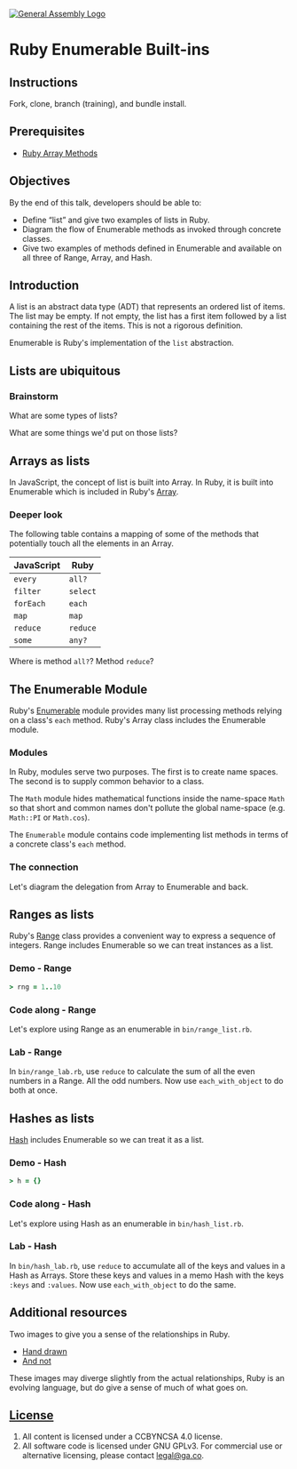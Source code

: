 [![General Assembly Logo](https://camo.githubusercontent.com/1a91b05b8f4d44b5bbfb83abac2b0996d8e26c92/687474703a2f2f692e696d6775722e636f6d2f6b6538555354712e706e67)](https://generalassemb.ly/education/web-development-immersive)

# Ruby Enumerable Built-ins

## Instructions

Fork, clone, branch (training), and bundle install.

## Prerequisites

-   [Ruby Array Methods](https://github.com/ga-wdi-boston/ruby-array-methods)

## Objectives

By the end of this talk, developers should be able to:

-   Define “list” and give two examples of lists in Ruby.
-   Diagram the flow of Enumerable methods as invoked through concrete classes.
-   Give two examples of methods defined in Enumerable and available on all
 three of Range, Array, and Hash.

## Introduction

A list is an abstract data type (ADT) that represents an ordered list of items.
The list may be empty.  If not empty, the list has a first item followed by a
 list containing the rest of the items. This is not a rigorous definition.

Enumerable is Ruby's implementation of the `list` abstraction.

## Lists are ubiquitous

### Brainstorm

What are some types of lists?

What are some things we'd put on those lists?

## Arrays as lists

In JavaScript, the concept of list is built into Array. In Ruby, it is built
into Enumerable which is included in Ruby's
[Array](https://ruby-doc.org/core-2.3.1/Array.html).

### Deeper look

The following table contains a mapping of some of the methods that potentially
 touch all the elements in an Array.

| JavaScript | Ruby     |
| ---------- | ----     |
| `every`    | `all?`   |
| `filter`   | `select` |
| `forEach`  | `each`   |
| `map`      | `map`    |
| `reduce`   | `reduce` |
| `some`     | `any?`   |

Where is method `all?`?  Method `reduce`?

## The Enumerable Module

Ruby's [Enumerable](https://ruby-doc.org/core-2.3.1/Enumerable.html) module
 provides many list processing methods relying on a class's `each` method.
Ruby's Array class includes the Enumerable module.

### Modules

In Ruby, modules serve two purposes.  The first is to create name spaces.
The second is to supply common behavior to a class.

The `Math` module hides mathematical functions inside the name-space `Math` so
 that short and common names don't pollute the global name-space
 (e.g. `Math::PI` or `Math.cos`).

The `Enumerable` module contains code implementing list methods in terms of a
 concrete class's `each` method.

### The connection

Let's diagram the delegation from Array to Enumerable and back.

## Ranges as lists

Ruby's [Range](http://ruby-doc.org/core-2.3.0/Range.html) class provides a
 convenient way to express a sequence of integers.
Range includes Enumerable so we can treat instances as a list.

### Demo - Range

```ruby
> rng = 1..10
```

### Code along - Range

Let's explore using Range as an enumerable in `bin/range_list.rb`.

### Lab - Range

In `bin/range_lab.rb`, use `reduce` to calculate the sum of all the even numbers
 in a Range.
All the odd numbers.  Now use `each_with_object` to do both at once.

## Hashes as lists

[Hash](http://ruby-doc.org/core-2.3.0/Hash.html) includes Enumerable so we can
 treat it as a list.

### Demo - Hash

```ruby
> h = {}
```

### Code along - Hash

Let's explore using Hash as an enumerable in `bin/hash_list.rb`.

### Lab - Hash

In `bin/hash_lab.rb`, use `reduce` to accumulate all of the keys and values in a
 Hash as Arrays.
Store these keys and values in a memo Hash with the keys `:keys` and `:values`.
Now use `each_with_object` to do the same.

## Additional resources

Two images to give you a sense of the relationships in Ruby.

-   [Hand drawn](http://farm6.staticflickr.com/5443/10075536704_84aa13676a_o.jpg)
-   [And not](http://i.stack.imgur.com/1taqB.png)

These images may diverge slightly from the actual relationships, Ruby is an
 evolving language, but do give a sense of much of what goes on.

## [License](LICENSE)

1.  All content is licensed under a CC­BY­NC­SA 4.0 license.
1.  All software code is licensed under GNU GPLv3. For commercial use or
    alternative licensing, please contact legal@ga.co.
